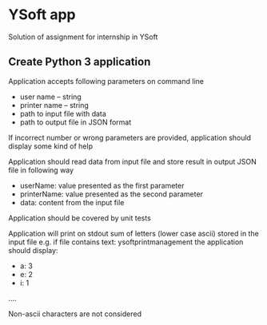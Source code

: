 # YSoft app
Solution of assignment for internship in YSoft

## Create Python 3 application

Application accepts following parameters on command line
* user name – string
* printer name – string
* path to input file with data
* path to output file in JSON format

If incorrect number or wrong parameters are provided, application should display some kind of help

Application should read data from input file and store result in output JSON file in following way
* userName: value presented as the first parameter
* printerName: value presented as the second parameter
* data: content from the input file

Application should be covered by unit tests

Application will print on stdout sum of letters (lower case ascii) stored in the input file
  e.g. if file contains text: ysoftprintmanagement
  the application should display:
  * a: 3
  * e: 2
  * i: 1
  
....

Non-ascii characters are not considered
